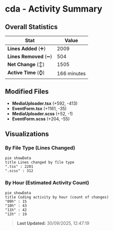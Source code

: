 # cda - Activity Summary 

## Overall Statistics

| Stat                   | Value                                                             |
| ---------------------- | ----------------------------------------------------------------- |
| **Lines Added** (➕)   | 2009                                          |
| **Lines Removed** (➖) | 504                                        |
| **Net Change** (↕)    | 1505                |
| **Active Time** (⌚)   | 166 minutes |


## Modified Files
- **MediaUploader.tsx** (+592, -413)
- **EventForm.tsx** (+1161, -35)
- **MediaUploader.scss** (+52, -1)
- **EventForm.scss** (+204, -55)

## Visualizations

### By File Type (Lines Changed)

```mermaid
pie showData
title Lines changed by file type
".tsx" : 2201
".scss" : 312
```

### By Hour (Estimated Activity Count)

```mermaid
pie showData
title Coding activity by hour (count of changes)
"09h" : 15
"10h" : 43
"11h" : 42
"12h" : 19
```


> **Last Updated:** 30/09/2025, 12:47:19